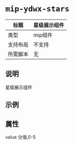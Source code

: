 # `mip-ydwx-stars`

标题|星级展示组件
----|----
类型|mip组件
支持布局|不支持
所需脚本|无

## 说明

星级展示组件

## 示例

<mip-ydwx-stars value="4"></mip-ydwx-stars>

## 属性

value 分值,0-5
